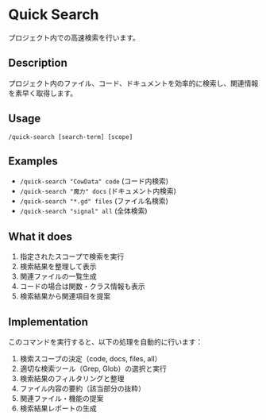 # Quick Search

プロジェクト内での高速検索を行います。

## Description
プロジェクト内のファイル、コード、ドキュメントを効率的に検索し、関連情報を素早く取得します。

## Usage
```
/quick-search [search-term] [scope]
```

## Examples
- `/quick-search "CowData" code` (コード内検索)
- `/quick-search "魔力" docs` (ドキュメント内検索)
- `/quick-search "*.gd" files` (ファイル名検索)
- `/quick-search "signal" all` (全体検索)

## What it does
1. 指定されたスコープで検索を実行
2. 検索結果を整理して表示
3. 関連ファイルの一覧生成
4. コードの場合は関数・クラス情報も表示
5. 検索結果から関連項目を提案

## Implementation
このコマンドを実行すると、以下の処理を自動的に行います：

1. 検索スコープの決定（code, docs, files, all）
2. 適切な検索ツール（Grep, Glob）の選択と実行
3. 検索結果のフィルタリングと整理
4. ファイル内容の要約（該当部分の抜粋）
5. 関連ファイル・機能の提案
6. 検索結果レポートの生成